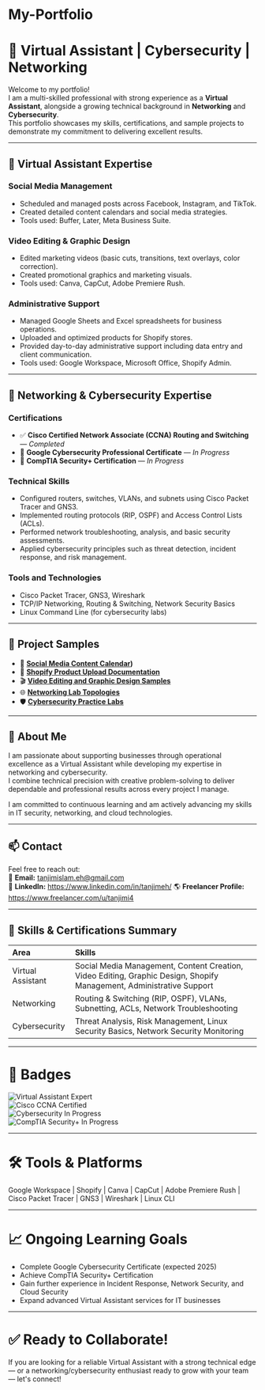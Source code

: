 # My-Portfolio
# 🌟 Virtual Assistant | Cybersecurity | Networking

Welcome to my portfolio!  
I am a multi-skilled professional with strong experience as a **Virtual Assistant**, alongside a growing technical background in **Networking** and **Cybersecurity**.  
This portfolio showcases my skills, certifications, and sample projects to demonstrate my commitment to delivering excellent results.

---

## 🔹 Virtual Assistant Expertise

### Social Media Management  
- Scheduled and managed posts across Facebook, Instagram, and TikTok.  
- Created detailed content calendars and social media strategies.  
- Tools used: Buffer, Later, Meta Business Suite.

### Video Editing & Graphic Design  
- Edited marketing videos (basic cuts, transitions, text overlays, color correction).  
- Created promotional graphics and marketing visuals.  
- Tools used: Canva, CapCut, Adobe Premiere Rush.

### Administrative Support  
- Managed Google Sheets and Excel spreadsheets for business operations.  
- Uploaded and optimized products for Shopify stores.  
- Provided day-to-day administrative support including data entry and client communication.  
- Tools used: Google Workspace, Microsoft Office, Shopify Admin.

---

## 🔹 Networking & Cybersecurity Expertise

### Certifications  
- ✅ **Cisco Certified Network Associate (CCNA) Routing and Switching** — *Completed*  
- 🚀 **Google Cybersecurity Professional Certificate** — *In Progress*  
- 🚀 **CompTIA Security+ Certification** — *In Progress*

### Technical Skills  
- Configured routers, switches, VLANs, and subnets using Cisco Packet Tracer and GNS3.  
- Implemented routing protocols (RIP, OSPF) and Access Control Lists (ACLs).  
- Performed network troubleshooting, analysis, and basic security assessments.  
- Applied cybersecurity principles such as threat detection, incident response, and risk management.

### Tools and Technologies  
- Cisco Packet Tracer, GNS3, Wireshark  
- TCP/IP Networking, Routing & Switching, Network Security Basics  
- Linux Command Line (for cybersecurity labs)

---

## 📂 Project Samples

- 📅 **[Social Media Content Calendar](https://docs.google.com/spreadsheets/d/15cRNXN0K9swTceJV6PaUigSMy3ic8MKEA51QaMTYlpc/edit?usp=sharing))**  
- 🛒 **[Shopify Product Upload Documentation](https://drive.google.com/drive/folder/your_folder_id_here)**  
- 🎬 **[Video Editing and Graphic Design Samples](https://drive.google.com/drive/folder/your_folder_id_here)**  
- 🌐 **[Networking Lab Topologies](https://drive.google.com/drive/folder/your_folder_id_here)**  
- 🛡️ **[Cybersecurity Practice Labs](https://drive.google.com/drive/folder/your_folder_id_here)**  

---

## 🚀 About Me

I am passionate about supporting businesses through operational excellence as a Virtual Assistant while developing my expertise in networking and cybersecurity.  
I combine technical precision with creative problem-solving to deliver dependable and professional results across every project I manage.

I am committed to continuous learning and am actively advancing my skills in IT security, networking, and cloud technologies.

---

## 📫 Contact

Feel free to reach out:  
📧 **Email:** tanjimislam.eh@gmail.com  
🔗 **LinkedIn:** https://www.linkedin.com/in/tanjimeh/
🌎 **Freelancer Profile:** https://www.freelancer.com/u/tanjimi4

---

## 🔖 Skills & Certifications Summary

| Area | Skills |
| :--- | :--- |
| Virtual Assistant | Social Media Management, Content Creation, Video Editing, Graphic Design, Shopify Management, Administrative Support |
| Networking | Routing & Switching (RIP, OSPF), VLANs, Subnetting, ACLs, Network Troubleshooting |
| Cybersecurity | Threat Analysis, Risk Management, Linux Security Basics, Network Security Monitoring |

---

# 🏅 Badges

![Virtual Assistant Expert](https://img.shields.io/badge/Virtual_Assistant-Expert-blue)  
![Cisco CCNA Certified](https://img.shields.io/badge/Cisco-CCNA_R&S-green)  
![Cybersecurity In Progress](https://img.shields.io/badge/Cybersecurity-Google_Professional_Certificate-yellow)  
![CompTIA Security+ In Progress](https://img.shields.io/badge/CompTIA-Security%2B-orange)

---

# 🛠️ Tools & Platforms

Google Workspace | Shopify | Canva | CapCut | Adobe Premiere Rush | Cisco Packet Tracer | GNS3 | Wireshark | Linux CLI


---

# 📈 Ongoing Learning Goals

- Complete Google Cybersecurity Certificate (expected 2025)  
- Achieve CompTIA Security+ Certification  
- Gain further experience in Incident Response, Network Security, and Cloud Security  
- Expand advanced Virtual Assistant services for IT businesses

---

# ✅ Ready to Collaborate!

If you are looking for a reliable Virtual Assistant with a strong technical edge — or a networking/cybersecurity enthusiast ready to grow with your team — let's connect!



